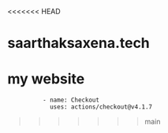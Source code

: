 <<<<<<< HEAD
# saarthaksaxena.tech
my website
=======
              - name: Checkout
                uses: actions/checkout@v4.1.7
            
>>>>>>> main
